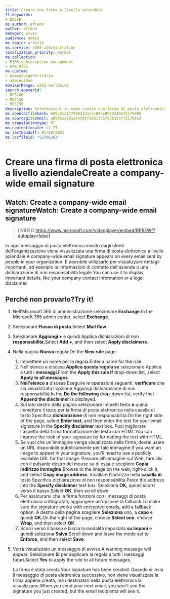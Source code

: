 ```yaml
---
title: Creare una firma a livello aziendale
f1.keywords:
- NOCSH
ms.author: efrene
author: efrene
manager: scotv
audience: Admin
ms.topic: article
ms.service: o365-administration
localization_priority: Normal
ms.collection:
- M365-subscription-management
- Adm_O365
ms.custom:
- AdminSurgePortfolio
- adminvideo
monikerRange: o365-worldwide
search.appverid:
- BCS160
- MET150
- MOE150
description: Informazioni su come creare una firma di posta elettronica a livello aziendale.
ms.openlocfilehash: 669c61d17784641d1ecc88ac0952a46575c7898b
ms.sourcegitcommit: a05f61a291eb4595fa9313757a3815b7f217681d
ms.translationtype: MT
ms.contentlocale: it-IT
ms.lasthandoff: 05/29/2021
ms.locfileid: "52706263"
---
```

# <a name="create-a-company-wide-email-signature"></a><span data-ttu-id="2f4f1-103">Creare una firma di posta elettronica a livello aziendale</span><span class="sxs-lookup"><span data-stu-id="2f4f1-103">Create a company-wide email signature</span></span>

## <a name="watch-create-a-company-wide-email-signature"></a><span data-ttu-id="2f4f1-104">Watch: Create a company-wide email signature</span><span class="sxs-lookup"><span data-stu-id="2f4f1-104">Watch: Create a company-wide email signature</span></span>

> [!VIDEO https://www.microsoft.com/videoplayer/embed/RE1IEWf?autoplay=false]

<span data-ttu-id="2f4f1-105">In ogni messaggio di posta elettronica inviato dagli utenti dell'organizzazione viene visualizzata una firma di posta elettronica a livello aziendale.</span><span class="sxs-lookup"><span data-stu-id="2f4f1-105">A company-wide email signature appears on every email sent by people in your organization.</span></span> <span data-ttu-id="2f4f1-106">È possibile utilizzarlo per visualizzare dettagli importanti, ad esempio le informazioni di contatto dell'azienda o una dichiarazione di non responsabilità legale.</span><span class="sxs-lookup"><span data-stu-id="2f4f1-106">You can use it to display important details, like your company contact information or a legal disclaimer.</span></span> 

## <a name="try-it"></a><span data-ttu-id="2f4f1-107">Perché non provarlo?</span><span class="sxs-lookup"><span data-stu-id="2f4f1-107">Try it!</span></span>

1. <span data-ttu-id="2f4f1-108">Nell'Microsoft 365 di amministrazione selezionare **Exchange**.</span><span class="sxs-lookup"><span data-stu-id="2f4f1-108">In the Microsoft 365 admin center, select **Exchange**.</span></span>
1. <span data-ttu-id="2f4f1-109">Selezionare **Flusso di posta**.</span><span class="sxs-lookup"><span data-stu-id="2f4f1-109">Select **Mail flow**.</span></span>
1. <span data-ttu-id="2f4f1-110">Selezionare **Aggiungi +** e quindi Applica dichiarazioni di non **responsabilità.**</span><span class="sxs-lookup"><span data-stu-id="2f4f1-110">Select **Add +**, and then select **Apply disclaimers**.</span></span>
1. <span data-ttu-id="2f4f1-111">Nella pagina **Nuova** regola:</span><span class="sxs-lookup"><span data-stu-id="2f4f1-111">On the **New rule** page:</span></span>
    1. <span data-ttu-id="2f4f1-112">Immettere un nome per la regola.</span><span class="sxs-lookup"><span data-stu-id="2f4f1-112">Enter a name for the rule.</span></span>
    1. <span data-ttu-id="2f4f1-113">Nell'elenco a discesa **Applica questa regola se** selezionare Applica a tutti i **messaggi**.</span><span class="sxs-lookup"><span data-stu-id="2f4f1-113">From the **Apply this rule if** drop-down list, select **Apply to all messages**.</span></span>
    1. <span data-ttu-id="2f4f1-114">**Nell'elenco a** discesa Eseguire le operazioni seguenti, **verificare** che sia visualizzata l'opzione Aggiungi dichiarazione di non responsabilità.</span><span class="sxs-lookup"><span data-stu-id="2f4f1-114">In the **Do the following** drop-down list, verify that **Append the disclaimer** is displayed.</span></span>
    1. <span data-ttu-id="2f4f1-115">Sul lato destro della pagina selezionare Immetti testo **e** quindi immettere il testo per la firma di posta elettronica nella casella di testo Specifica **dichiarazione** di non responsabilità.</span><span class="sxs-lookup"><span data-stu-id="2f4f1-115">On the right side of the page, select **Enter text**, and then enter the text for your email signature in the **Specify disclaimer** text box.</span></span> <span data-ttu-id="2f4f1-116">Puoi migliorare l'aspetto della firma formattazione del testo con HTML.</span><span class="sxs-lookup"><span data-stu-id="2f4f1-116">You can improve the look of your signature by formatting the text with HTML.</span></span>
    1. <span data-ttu-id="2f4f1-117">Se vuoi che un'immagine venga visualizzata nella firma, dovrai usare un URL disponibile pubblicamente per tale immagine.</span><span class="sxs-lookup"><span data-stu-id="2f4f1-117">If you want an image to appear in your signature, you'll need to use a publicly available URL for that image.</span></span> <span data-ttu-id="2f4f1-118">Passare all'immagine sul Web, fare clic con il pulsante destro del mouse su di essa e scegliere **Copia indirizzo immagine**.</span><span class="sxs-lookup"><span data-stu-id="2f4f1-118">Browse to the image on the web, right-click it, and select **Copy image address**.</span></span> <span data-ttu-id="2f4f1-119">Incollare l'indirizzo nella **casella di** testo Specifica dichiarazione di non responsabilità.</span><span class="sxs-lookup"><span data-stu-id="2f4f1-119">Paste the address into the **Specify disclaimer** text box.</span></span> <span data-ttu-id="2f4f1-120">Seleziona **OK,** quindi scorri verso il basso.</span><span class="sxs-lookup"><span data-stu-id="2f4f1-120">Select **OK**, then scroll down.</span></span>
    1. <span data-ttu-id="2f4f1-121">Per assicurarsi che la firma funzioni con i messaggi di posta elettronica crittografati, aggiungere un'opzione di fallback.</span><span class="sxs-lookup"><span data-stu-id="2f4f1-121">To make sure the signature works with encrypted emails, add a fallback option.</span></span> <span data-ttu-id="2f4f1-122">A destra della pagina scegliere **Seleziona** uno, a **capo** e quindi **OK.**</span><span class="sxs-lookup"><span data-stu-id="2f4f1-122">On the right of the page, choose **Select one**, choose **Wrap**, and then select **OK**.</span></span>
    1. <span data-ttu-id="2f4f1-123">Scorri verso il basso e lascia la modalità impostata **su Imponi** e quindi seleziona **Salva.**</span><span class="sxs-lookup"><span data-stu-id="2f4f1-123">Scroll down and leave the mode set to **Enforce**, and then select **Save**.</span></span>
1. <span data-ttu-id="2f4f1-124">Verrà visualizzato un messaggio di avviso.</span><span class="sxs-lookup"><span data-stu-id="2f4f1-124">A warning message will appear.</span></span> <span data-ttu-id="2f4f1-125">Selezionare **Sì** per applicare la regola a tutti i messaggi futuri.</span><span class="sxs-lookup"><span data-stu-id="2f4f1-125">Select **Yes** to apply the rule to all future messages.</span></span>

    <span data-ttu-id="2f4f1-126">La firma è stata creata.</span><span class="sxs-lookup"><span data-stu-id="2f4f1-126">Your signature has been created.</span></span> <span data-ttu-id="2f4f1-127">Quando si invia il messaggio di posta elettronica successivo, non viene visualizzata la firma appena creata, ma i destinatari della posta elettronica la visualizzano.</span><span class="sxs-lookup"><span data-stu-id="2f4f1-127">When you send your next email, you won't see the signature you just created, but the email recipients will see it.</span></span>